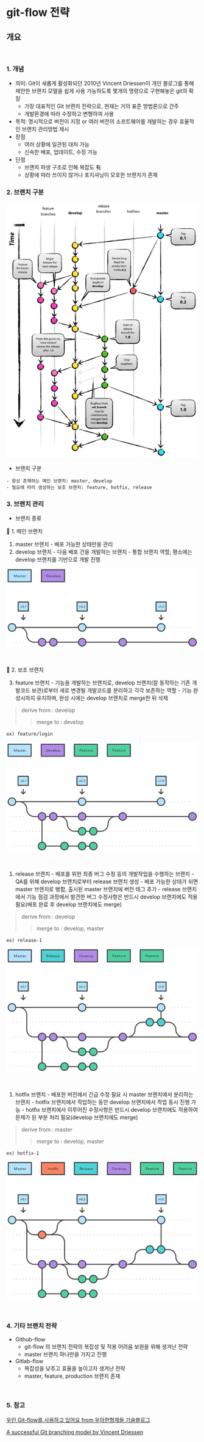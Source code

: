 # git-flow 전략 
## 개요

<br>

### 1. 개념

* 의미: Git이 새롭게 활성화되던 2010년 Vincent Driessen이 개인 블로그를 통해 제안한 브랜치 모델을 쉽게 사용 가능하도록 몇개의 명령으로 구현해놓은 git의 확장
  - 가장 대표적인 Git 브랜치 전략으로, 현재는 거의 표준 방법론으로 간주
  - 개발환경에 따라 수정하고 변형하여 사용
* 목적: 명시적으로 버전이 지정 or 여러 버전의 소프트웨어를 개발하는 경우 효율적인 브랜치 관리방법 제시
* 장점
  - 여러 상황에 일관된 대처 가능
  - 신속한 배포, 업데이트, 수정 가능
* 단점
  - 브랜치 파생 구조로 인해 복잡도 有
  - 상황에 따라 쓰이지 않거나 포지셔닝이 모호한 브랜치가 존재

### 2. 브랜치 구분

 ![브랜치구분](https://github.com/merryminaa/GENERAL-STUDY/blob/master/capture/Git/%EB%B8%8C%EB%9E%9C%EC%B9%98%EA%B5%AC%EB%B6%84.png)

 * 브랜치 구분
   
```
- 항상 존재하는 메인 브랜치: master, develop
- 필요에 따라 생성하는 보조 브랜치: feature, hotfix, release
```

### 3. 브랜치 관리

 * 브랜치 종류

:round_pushpin: 1. 메인 브랜치

   1) master 브랜치
	- 배포 가능한 상태만을 관리
   2) develop 브랜치
	- 다음 배포 건을 개발하는 브랜치
	- 통합 브랜치 역할, 평소에는 develop 브랜치를 기반으로 개발 진행

 ![메인브랜치](https://github.com/merryminaa/GENERAL-STUDY/blob/master/capture/Git/%EB%A9%94%EC%9D%B8%EB%B8%8C%EB%9E%9C%EC%B9%98.png)



<br>

:round_pushpin: 2. 보조 브랜치



   3) feature 브랜치
	- 기능을 개발하는 브랜치로, develop 브랜치(잘 동작하는 기존 개발코드 보관)로부터 새로 변경될 개발코드를 분리하고 각각 보존하는 역할
	- 기능 완성시까지 유지하며, 완성 시에는 develop 브랜치로 merge한 뒤 삭제
  > derive from : develop
  >> merge to : develop
```
ex) feature/login
```

 ![feature](https://github.com/merryminaa/GENERAL-STUDY/blob/master/capture/Git/feature.png)


<br>
 

   1) release 브랜치
	- 배포를 위한 최종 버그 수정 등의 개발작업을 수행하는 브랜치
	- QA를 위해 develop 브랜치로부터 release 브랜치 생성
	- 배포 가능한 상태가 되면 master 브랜치로 병합, 출시된 master 브랜치에 버전 태그 추가
	- release 브랜치에서 기능 점검 과정에서 발견한 버그 수정사항은 반드시 develop 브랜치에도 적용 필요(배포 완료 후 develop 브랜치에도 merge)
  > derive from : develop
  >> merge to : develop, master
```
ex) release-1
```

![release](https://github.com/merryminaa/GENERAL-STUDY/blob/master/capture/Git/release.png)

<br>



   1) hotfix 브랜치
	- 배포한 버전에서 긴급 수정 필요 시 master 브랜치에서 분리하는 브랜치
	- hotfix 브랜치에서 작업하는 동안 develop 브랜치에서 작업 동시 진행 가능
	- hotfix 브랜치에서 이루어진 수정사항은 반드시 develop 브랜치에도 적용하여 문제가 된 부분 처리 필요(develop 브랜치에도 merge)
  > derive from : master
  >> merge to : develop, master
```
ex) hotfix-1
```
 ![hotfix](https://github.com/merryminaa/GENERAL-STUDY/blob/master/capture/Git/hotfix.png)

<br>

### 4. 기타 브랜치 전략
* Github-flow
  - git-flow 의 브랜치 전략의 복잡성 및 적용 어려움 보완을 위해 생겨난 전략
  - master 브랜치 하나만을 가지고 진행
* Gitlab-flow
  - 복잡성을 낮추고 효율을 높이고자 생겨난 전략
  - master, feature, production 브랜치 존재


<br>


### 5. 참고

[우린 Git-flow를 사용하고 있어요 from 우아한형제들 기술블로그](https://techblog.woowahan.com/2553/)

[A successful Git branching model by Vincent Driessen](https://nvie.com/posts/a-successful-git-branching-model/)